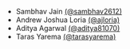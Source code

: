 - Sambhav Jain [(@sambhav2612)](https://github.com/sambhav2612)
- Andrew Joshua Loria [(@ajloria)](https://github.com/ajloria)
- Aditya Agarwal [(@aditya81070)](https://github.com/aditya81070)
- Taras Yarema [(@tarasyarema)](https://github.com/tarasyarema)
